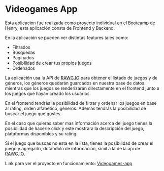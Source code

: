 # Videogames App

Esta aplicacion fue realizada como proyecto individual en el Bootcamp de Henry, esta aplicación consta de Frontend y Backend.

En la aplicación se pueden ver distintas features tales como:

- Filtrados
- Búsquedas
- Paginados
- Posibilidad de crear tus propios juegos
- Ordenados

La aplicación usa la API de [RAWG.IO](http://rawg.io) para obtener el listado de juegos y de géneros, los géneros quedarán guardados en nuestra base de datos mientras que los juegos se renderizarán directamente en el frontend junto a los juegos que hayan creado los usuarios.

En el frontend tendrás la posibilidad de filtrar y ordenar los juegos en base al rating, orden alfabetico, géneros. Además tendrás la posibilidad de buscar el juego que gustes.

En el caso que quieras saber mas información acerca del juego tienes la posibilidad de hacerle click y este mostrara la descripción del juego, plataformas disponibles y su rating.

Si el juego que buscas no esta en la lista, tienes la posibilidad de crear el juego y agregarlo, dotándolo de información, simil a la de la api de [RAWG.IO](http://rawg.io).

Link para ver el proyecto en funcionamiento: [Videogames-app](https://www.linkedin.com/feed/update/urn:li:activity:6840755791243329536/)
